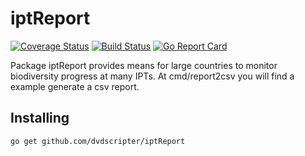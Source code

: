 # iptReport

[![Coverage Status](https://coveralls.io/repos/github/dvdscripter/iptReport/badge.svg?branch=master)](https://coveralls.io/github/dvdscripter/iptReport?branch=master)
[![Build Status](https://travis-ci.org/dvdscripter/iptReport.svg?branch=master)](https://travis-ci.org/dvdscripter/iptReport)
[![Go Report Card](https://goreportcard.com/badge/github.com/dvdscripter/iptReport)](https://goreportcard.com/report/github.com/dvdscripter/iptReport)

Package iptReport provides means for large countries to monitor biodiversity
progress at many IPTs. At cmd/report2csv you will find a example generate a
csv report.

## Installing

```
go get github.com/dvdscripter/iptReport
```
